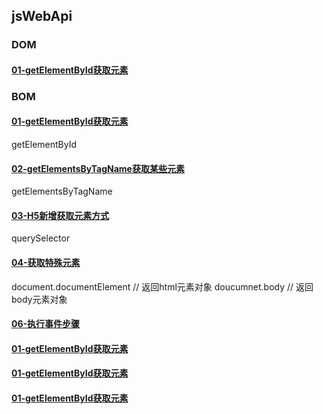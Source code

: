 ## jsWebApi
### DOM
#### [01-getElementById获取元素](DOM/day01/01-getElementById获取元素.html)
### BOM
#### [01-getElementById获取元素](DOM/day01/01-getElementById获取元素.html)
getElementById
#### [02-getElementsByTagName获取某些元素](DOM/day01/02-getElementsByTagName获取某些元素.html)
getElementsByTagName
#### [03-H5新增获取元素方式](DOM/day01/03-H5新增获取元素方式.html)
querySelector
#### [04-获取特殊元素](DOM/day01/04-获取特殊元素.html)
document.documentElement  // 返回html元素对象
doucumnet.body  // 返回body元素对象

#### [06-执行事件步骤](DOM/day01/06-执行事件步骤.html)


#### [01-getElementById获取元素](DOM/day01/01-getElementById获取元素.html)
#### [01-getElementById获取元素](DOM/day01/01-getElementById获取元素.html)
#### [01-getElementById获取元素](DOM/day01/01-getElementById获取元素.html)










